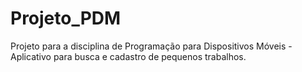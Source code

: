 # Projeto_PDM
Projeto para a disciplina de Programação para Dispositivos Móveis - Aplicativo para busca e cadastro de pequenos trabalhos.
